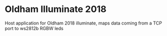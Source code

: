 # Oldham Illuminate 2018
Host application for Oldham 2018 illuminate, maps data coming from a TCP port to ws2812b RGBW leds